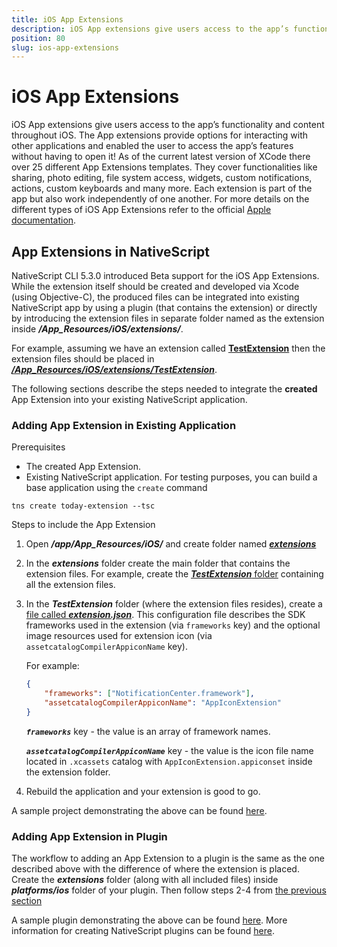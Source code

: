 ```yaml
---
title: iOS App Extensions
description: iOS App extensions give users access to the app’s functionality and content throughout iOS. The App extensions provide options for interacting with other applications and enabled the user to access the app’s features without having to open it!
position: 80
slug: ios-app-extensions
---
```


# iOS App Extensions

iOS App extensions give users access to the app’s functionality and content throughout iOS. The App extensions provide options for interacting with other applications and enabled the user to access the app’s features without having to open it! As of the current latest version of XCode there over 25 different App Extensions templates. They cover functionalities like sharing, photo editing, file system access, widgets, custom notifications, actions, custom keyboards and many more. Each extension is part of the app but also work independently of one another. For more details on the different types of iOS App Extensions refer to the official [Apple documentation](https://developer.apple.com/app-extensions/).

## App Extensions in NativeScript

NativeScript CLI 5.3.0 introduced Beta support for the iOS App Extensions. While the extension itself should be created and developed via Xcode (using Objective-C), the produced files can be integrated into existing NativeScript app by using a plugin (that contains the extension) or directly by introducing the extension files in separate folder named as the extension inside **_<project-name>/App_Resources/iOS/extensions/_**.  

For example, assuming we have an extension called [**TestExtension**](https://github.com/NativeScript/nativescript-today-extension-app/blob/master/app/App_Resources/iOS/extensions/TestExtension/Info.plist#L8) then the extension files should be placed in **_[<project-name>/App_Resources/iOS/extensions/TestExtension](https://github.com/NativeScript/nativescript-today-extension-app/tree/master/app/App_Resources/iOS/extensions/TestExtension)_**.

The following sections describe the steps needed to integrate the **created** App Extension into your existing NativeScript application.

### Adding App Extension in Existing Application

Prerequisites

- The created App Extension.
- Existing NativeScript application. For testing purposes, you can build a base application using the `create` command

```
tns create today-extension --tsc
```

Steps to include the App Extension

 1. Open **_<project-name>/app/App_Resources/iOS/_** and create folder named **_[extensions](https://github.com/NativeScript/nativescript-today-extension-app/tree/master/app/App_Resources/iOS/extensions)_**

 2. In the **_extensions_** folder create the main folder that contains the extension files. For example, create the [**_TestExtension_** folder](https://github.com/NativeScript/nativescript-today-extension-app/tree/master/app/App_Resources/iOS/extensions/TestExtension) containing all the extension files.

 3. In the **_TestExtension_** folder (where the extension files resides), create a [file called **_extension.json_**](https://github.com/NativeScript/nativescript-today-extension-app/blob/master/app/App_Resources/iOS/extensions/TestExtension/extension.json). This configuration file describes the SDK frameworks used in the extension (via `frameworks` key) and the optional image resources used for extension icon (via `assetcatalogCompilerAppiconName` key).
 
    For example:
    ```JSON
    {
        "frameworks": ["NotificationCenter.framework"],
        "assetcatalogCompilerAppiconName": "AppIconExtension"
    }
    ```

    **_`frameworks`_** key - the value is an array of framework names.

    **_`assetcatalogCompilerAppiconName`_** key - the value is the icon file name located in `.xcassets` catalog with `AppIconExtension.appiconset` inside the extension folder. 

4. Rebuild the application and your extension is good to go.

A sample project demonstrating the above can be found [here](https://github.com/NativeScript/nativescript-today-extension-app).

### Adding App Extension in Plugin

The workflow to adding an App Extension to a plugin is the same as the one described above with the difference of where the extension is placed. Create the **_extensions_** folder (along with all included files) inside **_platforms/ios_** folder of your plugin. Then follow steps 2-4 from [the previous section](#adding-app-extension-in-existing-application)

A sample plugin demonstrating the above can be found [here](https://github.com/NativeScript/nativescript-today-extension-plugin). More information for creating NativeScript plugins can be found [here](../plugins/building-plugins.md).
